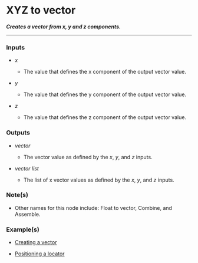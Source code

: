 # XYZ to vector

**_Creates a vector from x, y and z components._**

---


### Inputs

* _x_

  * The value that defines the x component of the output vector value.

* _y_

  * The value that defines the y component of the output vector value.

* _z_

  * The value that defines the z component of the output vector value.


### Outputs

* _vector_

  * The vector value as defined by the _x_, _y_, and _z_ inputs.

* _vector list_

  * The list of x vector values as defined by the _x_, _y_, and _z_ inputs.


### Note(s)

* Other names for this node include: Float to vector, Combine, and Assemble.


### Example(s)

* <a href="https://creator.trimble.com/graph?assetURI=whp:522fea3a-9bdf-4311-8118-1e6bd7fd0cf3&version=latest" target="_blank">Creating a vector</a>

* <a href="https://creator.trimble.com/graph?assetURI=whp:2f1ed7c9-29e6-42fd-a46e-9ab5e938fb68&version=latest" target="_blank">Positioning a locator</a>
